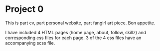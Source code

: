 # Project 0

This is part cv, part personal website, part fangirl art piece. Bon appetite.

I have included 4 HTML pages (home page, about, follow, skillz) and corresponding css files for each page. 3 of the 4 css files have an accompanying scss file. 
